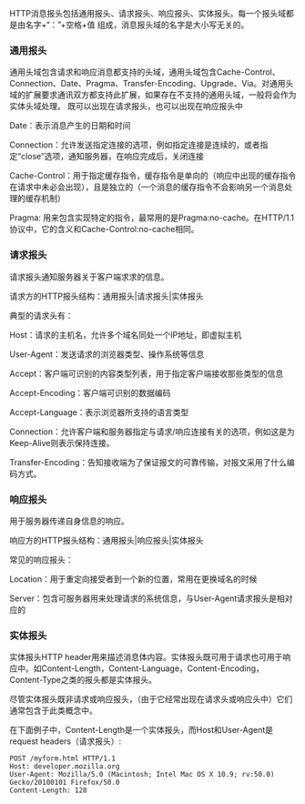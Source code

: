 HTTP消息报头包括通用报头、请求报头、响应报头、实体报头。每一个报头域都是由名字+“：”+空格+值 组成，消息报头域的名字是大小写无关的。

### 通用报头

通用头域包含请求和响应消息都支持的头域，通用头域包含Cache-Control、Connection、Date、Pragma、Transfer-Encoding、Upgrade、Via。对通用头域的扩展要求通讯双方都支持此扩展，如果存在不支持的通用头域，一般将会作为实体头域处理。
既可以出现在请求报头，也可以出现在响应报头中

Date：表示消息产生的日期和时间

Connection：允许发送指定连接的选项，例如指定连接是连续的，或者指定“close”选项，通知服务器，在响应完成后，关闭连接

Cache-Control：用于指定缓存指令，缓存指令是单向的（响应中出现的缓存指令在请求中未必会出现），且是独立的（一个消息的缓存指令不会影响另一个消息处理的缓存机制）

Pragma: 用来包含实现特定的指令，最常用的是Pragma:no-cache。在HTTP/1.1协议中，它的含义和Cache-Control:no-cache相同。

### 请求报头

请求报头通知服务器关于客户端求求的信息。

请求方的HTTP报头结构：通用报头|请求报头|实体报头

典型的请求头有：

Host：请求的主机名，允许多个域名同处一个IP地址，即虚拟主机

User-Agent：发送请求的浏览器类型、操作系统等信息

Accept：客户端可识别的内容类型列表，用于指定客户端接收那些类型的信息

Accept-Encoding：客户端可识别的数据编码

Accept-Language：表示浏览器所支持的语言类型

Connection：允许客户端和服务器指定与请求/响应连接有关的选项，例如这是为Keep-Alive则表示保持连接。

Transfer-Encoding：告知接收端为了保证报文的可靠传输，对报文采用了什么编码方式。

### 响应报头

用于服务器传递自身信息的响应。

响应方的HTTP报头结构：通用报头|响应报头|实体报头

常见的响应报头：

Location：用于重定向接受者到一个新的位置，常用在更换域名的时候

Server：包含可服务器用来处理请求的系统信息，与User-Agent请求报头是相对应的

### 实体报头

实体报头HTTP header用来描述消息体内容。实体报头既可用于请求也可用于响应中。如Content-Length，Content-Language，Content-Encoding，Content-Type之类的报头都是实体报头。

尽管实体报头既非请求或响应报头，（由于它经常出现在请求头或响应头中）它们通常包含于此类概念中。

在下面例子中，Content-Length是一个实体报头，而Host和User-Agent是request headers（请求报头）:

```
POST /myform.html HTTP/1.1
Host: developer.mozilla.org
User-Agent: Mozilla/5.0 (Macintosh; Intel Mac OS X 10.9; rv:50.0) Gecko/20100101 Firefox/50.0
Content-Length: 128
```

